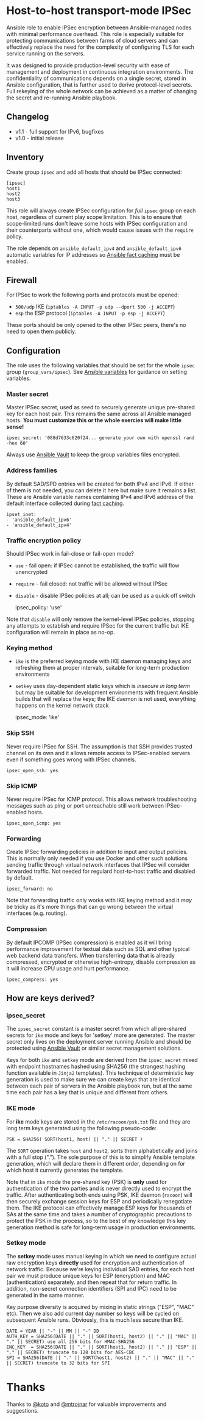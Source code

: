 # Host-to-host transport-mode IPSec

Ansible role to enable IPSec encryption between Ansible-managed nodes with minimal performance
overhead. This role is especially suitable for protecting communications between farms of
cloud servers and can effectively replace the need for the complexity of configuring TLS for
each service running on the servers.

It was designed to provide production-level security with ease of management and deployment in
continuous integration environments. The confidentiality of communications depends on a single secret,
stored in Ansible configuration, that is further used to derive protocol-level secrets. Full rekeying
of the whole network can be  achieved as a matter of changing the secret and re-running Ansible playbook.

## Changelog
* v1.1 - full support for IPv6, bugfixes
* v1.0 - initial release

## Inventory

Create group `ipsec` and add all hosts that should be IPSec connected:

    [ipsec]
    host1
    host2
    host3

This role will always create IPSec configuration for *full* `ipsec` group on each host, regardless
of current play scope limitation. This is to ensure that scope-limited runs don't leave some
hosts with IPSec configuration and their counterparts without one, which would cause issues
with the `require` policy.

The role depends on `ansible_default_ipv4` and `ansible_default_ipv6` automatic variables for IP addresses so
[Ansible fact caching](https://docs.ansible.com/ansible/latest/user_guide/playbooks_variables.html#fact-caching)
must be enabled.

## Firewall

For IPSec to work the following ports and protocols must be opened:

* `500/udp` IKE (`iptables -A INPUT -p udp --dport 500 -j ACCEPT`)
* `esp` the ESP protocol (`iptables -A INPUT -p esp -j ACCEPT`)

These ports should be only opened to the other IPSec peers, there's no need to open them
publicly.

## Configuration

The role uses the following variables that should be set for the whole `ipsec` group (`group_vars/ipsec`).
See [Ansible variables](https://docs.ansible.com/ansible/latest/user_guide/playbooks_variables.html#variable-examples)
for guidance on setting variables.

### Master secret

Master IPSec secret, used as seed to securely generate unique pre-shared key for each host pair.
This remains the same across all Ansible managed hosts. **You must customize this or the whole exercies 
will make little sense!**

    ipsec_secret: '088d7633c620f24... generate your own with openssl rand -hex 60'
    
Always use [Ansible Vault](https://docs.ansible.com/ansible/latest/cli/ansible-vault.html) to keep the group
variables files encrypted.

### Address families
By default SAD/SPD entries will be created for both IPv4 and IPv6. If either of them is not needed, you can delete
it here but make sure it remains a list. These are Ansible variable names containing IPv4 and IPv6 address
of the default interface collected during [fact caching](https://docs.ansible.com/ansible/latest/user_guide/playbooks_variables.html#fact-caching). 

    ipset_inet:
    - 'ansible_default_ipv6'
    - 'ansible_default_ipv4'

### Traffic encryption policy 
Should IPSec work in fail-close or fail-open mode? 
* `use` - fail open: if IPSec cannot be established, the traffic will flow unencrypted
* `require` - fail closed: not traffic will be allowed without IPSec
* `disable` - disable IPSec policies at all; can be used as a quick off switch

    ipsec_policy: 'use'
    
Note that `disable` will only remove the kernel-level IPSec policies, stopping any attempts to establish
and require IPSec for the current traffic but IKE configuration will remain in place as no-op.

### Keying method
* `ike` is the preferred keying mode with IKE daemon managing keys and refreshing them at proper
   intervals, suitable for long-term production environments
* `setkey` uses day-dependent static keys which is *insecure in long term* but may be suitable for
  development environments with frequent Ansible builds that will replace the keys; the IKE daemon
  is not used, everything happens on the kernel network stack

    ipsec_mode: 'ike'

### Skip SSH
Never require IPSec for SSH. The assumption is that SSH provides trusted channel on its own and 
it allows remote access to IPSec-enabled servers even if something goes wrong with IPSec channels.
        
    ipsec_open_ssh: yes

### Skip ICMP
Never require IPSec for ICMP protocol. This allows network troubleshooting messages such as ping
or port unreachable still work between IPSec-enabled hosts.

    ipsec_open_icmp: yes

### Forwarding
Create IPSec forwarding policies in addition to input and output policies. This is normally only
needed if you use Docker and other such solutions sending traffic through virtual network interfaces
that IPSec will consider forwarded traffic. Not needed for regulard host-to-host traffic and 
disabled by default.

    ipsec_forward: no
    
Note that forwarding traffic only works with IKE keying method and it *may* be tricky as it's more
things that can go wrong between the virtual interfaces (e.g. routing).

### Compression
By default IPCOMP (IPSec compression) is enabled as it will bring performance improvement for textual
data such as SQL and other typical web backend data transfers. When transferring data that is already
compressed, encrypted or otherwise high-entropy, disable compression as it will increase CPU usage
and hurt performance.

    ipsec_compress: yes
    
## How are keys derived?

### ipsec_secret
The `ipsec_secret` constant is a master secret from which all pre-shared secrets for `ike` mode and keys for 'setkey'
more are generated. The master secret only lives on the deployment server running Ansible and should be protected
using [Ansible Vault](https://docs.ansible.com/ansible/latest/cli/ansible-vault.html) or similar secret management
solutions.

Keys for both `ike` and `setkey` mode are derived from the `ipsec_secret` mixed with endpoint hostnames hashed
using SHA256 (the strongest hashing function available in `Jinja2` templates). This technique of deterministic
key generation is used to make sure we can create keys that are identical between each pair of servers in the Ansible
playbook run, but at the same time each pair has a key that is unique and different from others. 

### IKE mode
For **ike** mode keys are stored in the `/etc/racoon/psk.txt` file and they are long term keys generated
using the following pseudo-code:

```
PSK = SHA256( SORT(host1, host) || "." || SECRET )
```
The `SORT` operation takes `host` and `host2`, sorts them alphabetically and joins with a full stop ("."). The sole
purpose of this is to simplify Ansible template generation, which will declare them in different order, depending
on for which host it currently generates the template.  
 
Note that in `ike` mode the pre-shared key (PSK) is **only** used for authentication of the two parties and is never
directly used to encrypt the traffic. After authenticating both ends using PSK, IKE daemon (`racoon`) will then
securely exchange session keys for ESP and periodically renegotiate them. The IKE protocol can effectively
manage ESP keys for thousands of SAs at the same time and takes a number of cryptographic precautions to protect
the PSK in the process, so to the best of my knowledge this key generation method is safe for long-term usage
in production environments.

### Setkey mode 

The **setkey** mode uses manual keying in which we need to configure actual raw encryption keys **directly** used for
encryption and authentication of network traffic. Because we're keying individual SAD entries, for each host pair
we must produce unique keys for ESP (encryption) and MAC (authentication) separately. and then repeat that
for return traffic. In addition, non-secret connection identifiers (SPI and IPC) need to be generated in the same
manner. 

Key purpose diversity is acquired by mixing in static strings ("ESP", "MAC" etc). Then we also add current day
number so keys will be cycled on subsequent Ansible runs. Obviously, this is much less secure than IKE.
```
DATE = YEAR || "-" || MM || "-" DD
AUTH_KEY = SHA256(DATE || "." || SORT(host1, host2) || "." || "MAC" || "." || SECRET) use all 256 bits for HMAC-SHA256
ENC_KEY  = SHA256(DATE || "." || SORT(host1, host2) || "." || "ESP" || "." || SECRET) truncate to 128 bits for AES-CBC
SPI = SHA256(DATE || "." || SORT(host1, host2) || "." || "MAC" || "." || SECRET) truncate to 32 bits for SPI
```

# Thanks

Thanks to [@koto](https://twitter.com/kkotowicz) and [@mtrojnar](https://twitter.com/mtrojnar) for valuable 
improvements and suggestions.